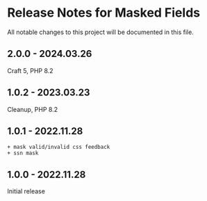 # Release Notes for Masked Fields

All notable changes to this project will be documented in this file.

## 2.0.0 - 2024.03.26
Craft 5, PHP 8.2

## 1.0.2 - 2023.03.23
Cleanup, PHP 8.2

## 1.0.1 - 2022.11.28
```
+ mask valid/invalid css feedback
+ ssn mask
```

## 1.0.0 - 2022.11.28
Initial release

